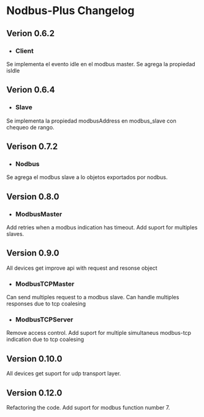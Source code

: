 # Nodbus-Plus Changelog

## Verion 0.6.2
* ### Client

Se implementa el evento idle en el modbus master.
Se agrega la propiedad isIdle

## Verion 0.6.4
* ### Slave

Se implementa la propiedad modbusAddress en modbus_slave con chequeo de rango.


## Verison 0.7.2
* ### Nodbus

Se agrega el modbus slave a lo objetos exportados por nodbus.

## Version 0.8.0
* ### ModbusMaster

Add retries when a modbus indication has timeout.
Add suport for multiples slaves.

## Version 0.9.0

All devices get improve api with request and resonse object

* ### ModbusTCPMaster

Can send multiples request to a modbus slave. Can handle multiples responses due to tcp coalesing

* ### ModbusTCPServer
Remove access control.
Add suport for multiple simultaneus modbus-tcp indication due to tcp coalesing

## Version 0.10.0

All devices get suport for udp transport layer.

## Version 0.12.0

Refactoring the code.
Add suport for modbus function number 7.

